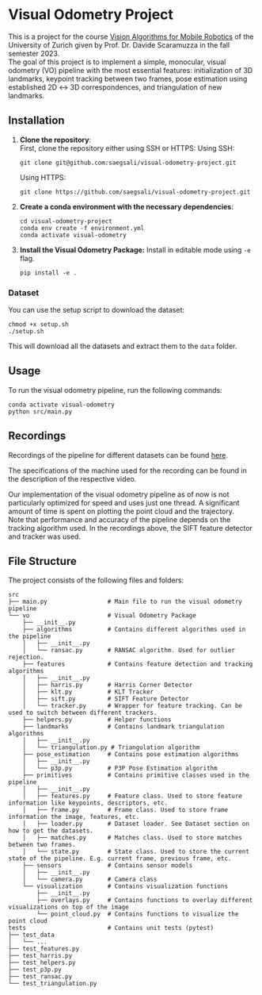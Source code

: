 # Visual Odometry Project
This is a project for the course [Vision Algorithms for Mobile Robotics](https://rpg.ifi.uzh.ch/teaching.html#VAMR) of the University of Zurich given by Prof. Dr. Davide Scaramuzza in the fall semester 2023.  
The goal of this project is to implement a simple, monocular, visual odometry (VO) pipeline with the most essential features: initialization of 3D landmarks, keypoint tracking between two frames, pose estimation using established 2D ↔ 3D correspondences, and triangulation of new landmarks.

## Installation
1. **Clone the repository**:  
    First, clone the repository either using SSH or HTTPS:
    Using SSH:

    ```
    git clone git@github.com:saegsali/visual-odometry-project.git
    ```
    Using HTTPS:
    ```
    git clone https://github.com/saegsali/visual-odometry-project.git
    ```
2. **Create a conda environment with the necessary dependencies**:  
    ```
    cd visual-odometry-project
    conda env create -f environment.yml
    conda activate visual-odometry
    ```
3. **Install the Visual Odometry Package:**
Install in editable mode using `-e` flag.
    ```
    pip install -e . 
    ```

### Dataset
You can use the setup script to download the dataset:
```
chmod +x setup.sh
./setup.sh
```
This will download all the datasets and extract them to the `data` folder.

## Usage
To run the visual odometry pipeline, run the following commands:
```
conda activate visual-odometry
python src/main.py
```

## Recordings
Recordings of the pipeline for different datasets can be found [here](https://youtube.com/playlist?list=PLTMAp8e9IsHHoh7hESWzY2QTIBMsnbQrl&si=ybuK9u0RFydrHcZl).

The specifications of the machine used for the recording can be found in the description of the respective video.

Our implementation of the visual odometry pipeline as of now is not particularly optimized for speed and uses just one thread. A significant amount of time is spent on plotting the point cloud and the trajectory.  
Note that performance and accuracy of the pipeline depends on the tracking algorithm used. In the recordings above, the SIFT feature detector and tracker was used.

## File Structure
The project consists of the following files and folders:
```
src
├── main.py                 # Main file to run the visual odometry pipeline
└── vo                      # Visual Odometry Package
    ├── __init__.py
    ├── algorithms          # Contains different algorithms used in the pipeline
    │   ├── __init__.py
    │   └── ransac.py       # RANSAC algorithm. Used for outlier rejection.
    ├── features            # Contains feature detection and tracking algorithms
    │   ├── __init__.py
    │   ├── harris.py       # Harris Corner Detector
    │   ├── klt.py          # KLT Tracker
    │   ├── sift.py         # SIFT Feature Detector
    │   └── tracker.py      # Wrapper for feature tracking. Can be used to switch between different trackers.
    ├── helpers.py          # Helper functions
    ├── landmarks           # Contains landmark triangulation algorithms
    │   ├── __init__.py
    │   └── triangulation.py # Triangulation algorithm
    ├── pose_estimation     # Contains pose estimation algorithms
    │   ├── __init__.py
    │   └── p3p.py          # P3P Pose Estimation algorithm
    ├── primitives          # Contains primitive classes used in the pipeline
    │   ├── __init__.py
    │   ├── features.py     # Feature class. Used to store feature information like keypoints, descriptors, etc.
    │   ├── frame.py        # Frame class. Used to store frame information the image, features, etc.
    │   ├── loader.py       # Dataset loader. See Dataset section on how to get the datasets.
    │   ├── matches.py      # Matches class. Used to store matches between two frames.
    │   └── state.py        # State class. Used to store the current state of the pipeline. E.g. current frame, previous frame, etc.
    ├── sensors             # Contains sensor models
    │   ├── __init__.py
    │   └── camera.py       # Camera class
    └── visualization       # Contains visualization functions
        ├── __init__.py
        ├── overlays.py     # Contains functions to overlay different visualizations on top of the image
        └── point_cloud.py  # Contains functions to visualize the point cloud
tests                       # Contains unit tests (pytest)
├── test_data
│   └── ...
├── test_features.py
├── test_harris.py
├── test_helpers.py
├── test_p3p.py
├── test_ransac.py
└── test_triangulation.py
```
